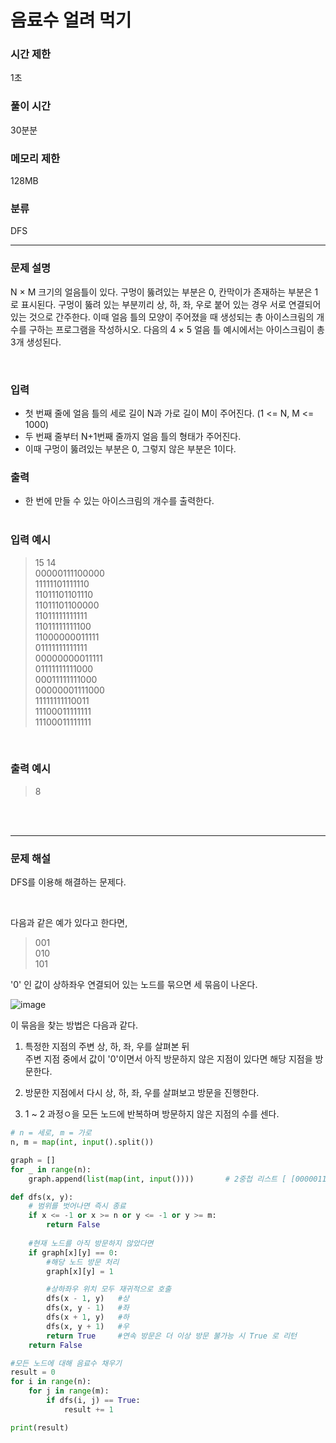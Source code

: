 # 음료수 얼려 먹기


### 시간 제한

1초

### 풀이 시간 

30분분

### 메모리 제한

128MB

### 분류

DFS


***
### 문제 설명

<p>N × M 크기의 얼음틀이 있다. 구멍이 뚫려있는 부분은 0, 칸막이가 존재하는 부분은 1로 표시된다. 구멍이 뚫려 있는 부분끼리 상, 하, 좌, 우로 붙어 있는 경우 서로 연결되어 있는 것으로 간주한다. 이때 얼음 틀의 모양이 주어졌을 때 생성되는 총 아이스크림의 개수를 구하는 프로그램을 작성하시오. 다음의 4 × 5 얼음 틀 예시에서는 아이스크림이 총 3개 생성된다.</p>


<br>

### 입력 
- 첫 번째 줄에 얼음 틀의 세로 길이 N과 가로 길이 M이 주어진다. (1 <= N, M <= 1000)
- 두 번째 줄부터 N+1번째 줄까지 얼음 틀의 형태가 주어진다.
- 이때 구멍이 뚫려있는 부분은 0, 그렇지 않은 부분은 1이다.


### 출력 

- 한 번에 만들 수 있는 아이스크림의 개수를 출력한다.
<br><br>

### 입력 예시 
> 15 14<br>
00000111100000<br>
11111101111110<br>
11011101101110<br>
11011101100000<br>
11011111111111<br>
11011111111100<br>
11000000011111<br>
01111111111111<br>
00000000011111<br>
01111111111000<br>
00011111111000<br>
00000001111000<br>
11111111110011<br>
11100011111111<br>
11100011111111<br>
<br>

### 출력 예시
> 8

<br><br>

***
### 문제 해설

DFS를 이용해 해결하는 문제다. <br>

<br>

다음과 같은 예가 있다고 한다면,
>001<br>
010<br>
101

'0' 인 값이 상하좌우 연결되어 있는 노드를 묶으면 세 묶음이 나온다.

![image](https://github.com/user-attachments/assets/d5e2b15f-90b3-4494-a97a-b942a856a7b5)

이 묶음을 찾는 방법은 다음과 같다.

1. 특정한 지점의 주변 상, 하, 좌, 우를 살펴본 뒤 <br>
주변 지점 중에서 값이 '0'이면서 아직 방문하지 않은 지점이 있다면 해당 지점을 방문한다.

2. 방문한 지점에서 다시 상, 하, 좌, 우를 살펴보고 방문을 진행한다.

3. 1 ~ 2 과정ㅇ을 모든 노드에 반복하며 방문하지 않은 지점의 수를 센다.


```py
# n = 세로, m = 가로
n, m = map(int, input().split())

graph = []
for _ in range(n):
    graph.append(list(map(int, input())))       # 2중첩 리스트 [ [00000111100000], [11111101111110], ... ]

def dfs(x, y):
    # 범위를 벗어나면 즉시 종료
    if x <= -1 or x >= n or y <= -1 or y >= m:
        return False
    
    #현재 노드를 아직 방문하지 않았다면
    if graph[x][y] == 0:
        #해당 노드 방문 처리
        graph[x][y] = 1

        #상하좌우 위치 모두 재귀적으로 호출
        dfs(x - 1, y)   #상
        dfs(x, y - 1)   #좌
        dfs(x + 1, y)   #하
        dfs(x, y + 1)   #우
        return True     #연속 방문은 더 이상 방문 불가능 시 True 로 리턴
    return False

#모든 노드에 대해 음료수 채우기
result = 0
for i in range(n):
    for j in range(m):
        if dfs(i, j) == True:
            result += 1

print(result)    
```
